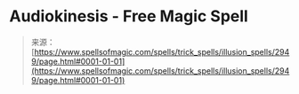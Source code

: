 <!--yml
category: 未分类
date: 2024-06-12 18:36:40
-->

# Audiokinesis - Free Magic Spell

> 来源：[https://www.spellsofmagic.com/spells/trick_spells/illusion_spells/2949/page.html#0001-01-01](https://www.spellsofmagic.com/spells/trick_spells/illusion_spells/2949/page.html#0001-01-01)